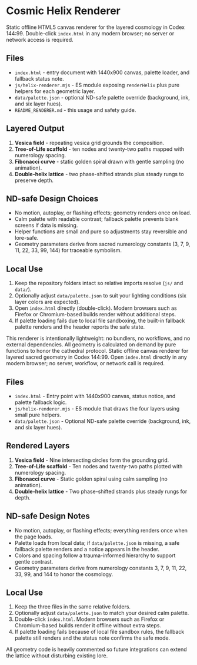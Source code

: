 # Cosmic Helix Renderer

Static offline HTML5 canvas renderer for the layered cosmology in Codex 144:99. Double-click `index.html` in any modern browser; no server or network access is required.

## Files
- `index.html` - entry document with 1440x900 canvas, palette loader, and fallback status note.
- `js/helix-renderer.mjs` - ES module exposing `renderHelix` plus pure helpers for each geometric layer.
- `data/palette.json` - optional ND-safe palette override (background, ink, and six layer hues).
- `README_RENDERER.md` - this usage and safety guide.

## Layered Output
1. **Vesica field** - repeating vesica grid grounds the composition.
2. **Tree-of-Life scaffold** - ten nodes and twenty-two paths mapped with numerology spacing.
3. **Fibonacci curve** - static golden spiral drawn with gentle sampling (no animation).
4. **Double-helix lattice** - two phase-shifted strands plus steady rungs to preserve depth.

## ND-safe Design Choices
- No motion, autoplay, or flashing effects; geometry renders once on load.
- Calm palette with readable contrast; fallback palette prevents blank screens if data is missing.
- Helper functions are small and pure so adjustments stay reversible and lore-safe.
- Geometry parameters derive from sacred numerology constants (3, 7, 9, 11, 22, 33, 99, 144) for traceable symbolism.

## Local Use
1. Keep the repository folders intact so relative imports resolve (`js/` and `data/`).
2. Optionally adjust `data/palette.json` to suit your lighting conditions (six layer colors are expected).
3. Open `index.html` directly (double-click). Modern browsers such as Firefox or Chromium-based builds render without additional steps.
4. If palette loading fails due to local file sandboxing, the built-in fallback palette renders and the header reports the safe state.

This renderer is intentionally lightweight: no bundlers, no workflows, and no external dependencies. All geometry is calculated on demand by pure functions to honor the cathedral protocol.
Static offline canvas renderer for layered sacred geometry in Codex 144:99. Open `index.html` directly in any modern browser; no server, workflow, or network call is required.

## Files
- `index.html` - Entry point with 1440x900 canvas, status notice, and palette fallback logic.
- `js/helix-renderer.mjs` - ES module that draws the four layers using small pure helpers.
- `data/palette.json` - Optional ND-safe palette override (background, ink, and six layer hues).

## Rendered Layers
1. **Vesica field** - Nine intersecting circles form the grounding grid.
2. **Tree-of-Life scaffold** - Ten nodes and twenty-two paths plotted with numerology spacing.
3. **Fibonacci curve** - Static golden spiral using calm sampling (no animation).
4. **Double-helix lattice** - Two phase-shifted strands plus steady rungs for depth.

## ND-safe Design Notes
- No motion, autoplay, or flashing effects; everything renders once when the page loads.
- Palette loads from local data; if `data/palette.json` is missing, a safe fallback palette renders and a notice appears in the header.
- Colors and spacing follow a trauma-informed hierarchy to support gentle contrast.
- Geometry parameters derive from numerology constants 3, 7, 9, 11, 22, 33, 99, and 144 to honor the cosmology.

## Local Use
1. Keep the three files in the same relative folders.
2. Optionally adjust `data/palette.json` to match your desired calm palette.
3. Double-click `index.html`. Modern browsers such as Firefox or Chromium-based builds render it offline without extra steps.
4. If palette loading fails because of local file sandbox rules, the fallback palette still renders and the status note confirms the safe mode.

All geometry code is heavily commented so future integrations can extend the lattice without disturbing existing lore.
